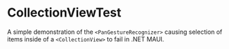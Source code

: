 # CollectionViewTest

A simple demonstration of the `<PanGestureRecognizer>` causing selection of items inside of a `<CollectionView>` to fail in .NET MAUI.
